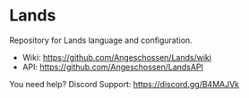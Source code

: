 # Lands
Repository for Lands language and configuration.

* Wiki: https://github.com/Angeschossen/Lands/wiki 
* API: https://github.com/Angeschossen/LandsAPI

You need help? Discord Support: https://discord.gg/B4MAJVk
